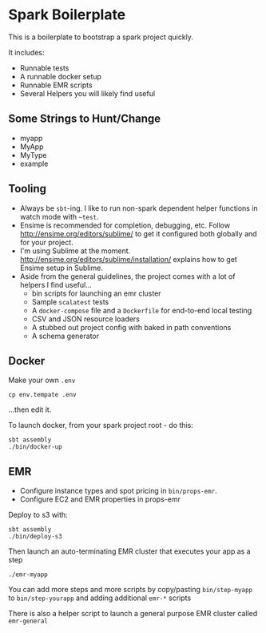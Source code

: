 # Spark Boilerplate

This is a boilerplate to bootstrap a spark project quickly.

It includes:

* Runnable tests
* A runnable docker setup
* Runnable EMR scripts
* Several Helpers you will likely find useful

## Some Strings to Hunt/Change

* myapp
* MyApp
* MyType
* example

## Tooling

* Always be `sbt`-ing. I like to run non-spark dependent helper functions in watch mode with `~test`.
* Ensime is recommended for completion, debugging, etc. Follow http://ensime.org/editors/sublime/ to get it configured both globally and for your project.
* I'm using Sublime at the moment. http://ensime.org/editors/sublime/installation/ explains how to get Ensime setup in Sublime.
* Aside from the general guidelines, the project comes with a lot of helpers I find useful...
  * bin scripts for launching an emr cluster
  * Sample `scalatest` tests
  * A `docker-compose` file and a `Dockerfile` for end-to-end local testing
  * CSV and JSON resource loaders
  * A stubbed out project config with baked in path conventions
  * A schema generator

## Docker

Make your own `.env`

```
cp env.tempate .env
```

...then edit it.

To launch docker, from your spark project root - do this:

```
sbt assembly
./bin/docker-up
```

## EMR

* Configure instance types and spot pricing in `bin/props-emr`.
* Configure EC2 and EMR properties in props-emr

Deploy to s3 with:

```
sbt assembly
./bin/deploy-s3
```

Then launch an auto-terminating EMR cluster that executes your app as a step

```
./emr-myapp
```

You can add more steps and more scripts by copy/pasting `bin/step-myapp` to `bin/step-yourapp` and adding additional `emr-*` scripts

There is also a helper script to launch a general purpose EMR cluster called `emr-general`


